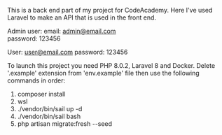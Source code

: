 This is a back end part of my project for CodeAcademy. Here I've used Laravel to make an API that is used in the front end.    

Admin user:
email: admin@email.com  
password: 123456

User: user@email.com
password: 123456

To launch this project you need PHP 8.0.2, Laravel 8 and Docker. 
Delete '.example' extension from 'env.example' file then use the following commands in order:
1. composer install
2. wsl
3. ./vendor/bin/sail up -d
4. ./vendor/bin/sail bash
5. php artisan migrate:fresh --seed